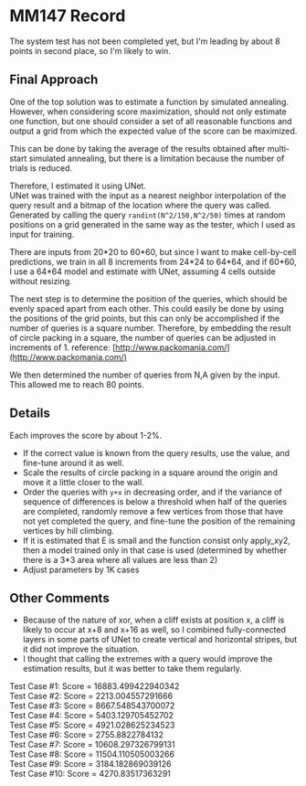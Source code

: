 # MM147 Record
The system test has not been completed yet, but I'm leading by about 8 points in second place, so I'm likely to win.  


## Final Approach
One of the top solution was to estimate a function by simulated annealing. However, when considering score maximization,  should not only estimate one function, but one should consider a set of all reasonable functions and output a grid from which the expected value of the score can be maximized.   

This can be done by taking the average of the results obtained after multi-start simulated annealing, but there is a limitation because the number of trials is reduced.   

Therefore, I estimated it using UNet.   
UNet was trained with the input as a nearest neighbor interpolation of the query result and a bitmap of the location where the query was called.   
Generated by calling the query `randint(N^2/150,N^2/50)` times at random positions on a grid generated in the same way as the tester, which I used as input for training.   

There are inputs from 20\*20 to 60\*60, but since I want to make cell-by-cell predictions, we train in all 8 increments from 24\*24 to 64\*64, and if 60\*60, I use a 64\*64 model and estimate with UNet, assuming 4 cells outside without resizing.


The next step is to determine the position of the queries, which should be evenly spaced apart from each other. This could easily be done by using the positions of the grid points, but this can only be accomplished if the number of queries is a square number. Therefore, by embedding the result of circle packing in a square, the number of queries can be adjusted in increments of 1.
reference:   [http://www.packomania.com/](http://www.packomania.com/)

We then determined the number of queries from N,A given by the input.
This allowed me to reach 80 points.  

## Details
Each improves the score by about 1-2%.  

- If the correct value is known from the query results, use the value, and fine-tune around it as well.
- Scale the results of circle packing in a square around the origin and move it a little closer to the wall.
- Order the queries with `y+x` in decreasing order, and if the variance of sequence of differences is below a threshold when half of the queries are completed, randomly remove a few vertices from those that have not yet completed the query, and fine-tune the position of the remaining vertices by hill climbing.
- If it is estimated that E is small and the function consist only apply_xy2, then a model trained only in that case is used (determined by whether there is a 3*3 area where all values are less than 2)
- Adjust parameters by 1K cases


## Other Comments
- Because of the nature of xor, when a cliff exists at position x, a cliff is likely to occur at x+8 and x+16 as well, so I combined fully-connected layers in some parts of UNet to create vertical and horizontal stripes, but it did not improve the situation.
- I thought that calling the extremes with a query would improve the estimation results, but it was better to take them regularly.


Test Case #1: Score = 16883.499422940342  
Test Case #2: Score = 2213.004557291666  
Test Case #3: Score = 8667.548543700072  
Test Case #4: Score = 5403.129705452702  
Test Case #5: Score = 4921.028625234523  
Test Case #6: Score = 2755.8822784132  
Test Case #7: Score = 10608.297326799131  
Test Case #8: Score = 11504.110505003266  
Test Case #9: Score = 3184.182869039126  
Test Case #10: Score = 4270.83517363291  